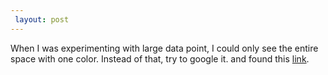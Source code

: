 ```yaml
---
 layout: post
---
```


When I was experimenting with large data point, I could only see the entire space with one color. Instead of that, try to google it. and found this [link](http://tex.stackexchange.com/questions/114565/how-can-i-plot-bigger-amounts-of-data).
